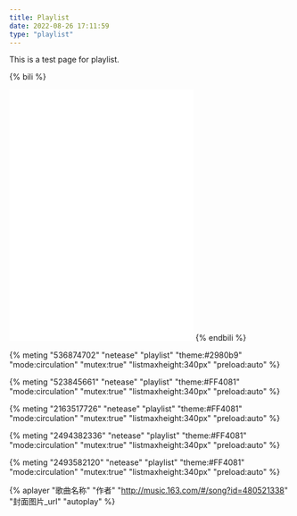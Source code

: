```yaml
---
title: Playlist
date: 2022-08-26 17:11:59
type: "playlist"
---
```

This is a test page for playlist.




{% bili %}
<iframe frameborder="no" border="0" marginwidth="0" marginheight="0" width=330 height=450 src="//music.163.com/outchain/player?type=4&id=792406416&auto=0&height=430"></iframe>
{% endbili %}

{% meting "536874702" "netease" "playlist" "theme:#2980b9" "mode:circulation" "mutex:true" "listmaxheight:340px" "preload:auto" %}

{% meting "523845661" "netease" "playlist" "theme:#FF4081" "mode:circulation" "mutex:true" "listmaxheight:340px" "preload:auto" %}

{% meting "2163517726" "netease" "playlist" "theme:#FF4081" "mode:circulation" "mutex:true" "listmaxheight:340px" "preload:auto" %}


{% meting "2494382336" "netease" "playlist" "theme:#FF4081" "mode:circulation" "mutex:true" "listmaxheight:340px" "preload:auto" %}

{% meting "2493582120" "netease" "playlist" "theme:#FF4081" "mode:circulation" "mutex:true" "listmaxheight:340px" "preload:auto" %}

{% aplayer "歌曲名称" "作者" "http://music.163.com/#/song?id=480521338" "封面图片_url" "autoplay" %}
